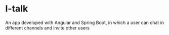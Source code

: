 # I-talk
An app developed with Angular and Spring Boot, in which a user can chat in different channels and invite other users
